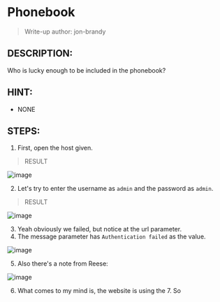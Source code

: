 # Phonebook
> Write-up author: jon-brandy
## DESCRIPTION:
Who is lucky enough to be included in the phonebook?
## HINT:
- NONE
## STEPS:
1. First, open the host given.

> RESULT

![image](https://user-images.githubusercontent.com/70703371/208025059-aa52ae7a-77bd-4517-949c-1299389c3515.png)

2. Let's try to enter the username as `admin` and the password as `admin`.

> RESULT

![image](https://user-images.githubusercontent.com/70703371/208025202-d56d1c9f-d864-4e4a-9f9d-ba8bf19d7f18.png)


3. Yeah obviously we failed, but notice at the url parameter.
4. The message parameter has `Authentication failed` as the value.

![image](https://user-images.githubusercontent.com/70703371/208025396-88d42c54-31e6-42fb-9dc0-5241a1dafe13.png)


5. Also there's a note from Reese:

![image](https://user-images.githubusercontent.com/70703371/208025598-3c03e023-b1bb-4768-a2db-184f9b51fb7f.png)


6. What comes to my mind is, the website is using the 7. So 

